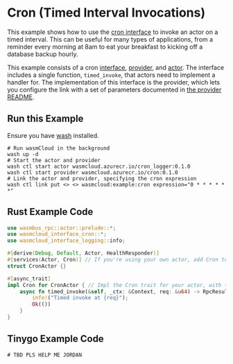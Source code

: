 # Cron (Timed Interval Invocations)

This example shows how to use the [cron interface](./interface/) to invoke an actor on a timed interval. This can be useful for many types of applications, from a reminder every morning at 8am to eat your breakfast to kicking off a database backup hourly.

This example consists of a cron [interface](./interface/), [provider](./provider/), and [actor](./actor/). The interface includes a single function, `timed_invoke`, that actors need to implement a handler for. The implementation of this interface is the provider, which lets you configure the link with a set of parameters documented in [the provider README](./provider/README.md).

## Run this Example

Ensure you have [wash](https://wasmcloud.com/docs/installation) installed.

```shell
# Run wasmCloud in the background
wash up -d
# Start the actor and provider
wash ctl start actor wasmcloud.azurecr.io/cron_logger:0.1.0
wash ctl start provider wasmcloud.azurecr.io/cron:0.1.0
# Link the actor and provider, specifying the cron expression
wash ctl link put <> <> wasmcloud:example:cron expression="0 * * * * * *"
```

## Rust Example Code

```rust
use wasmbus_rpc::actor::prelude::*;
use wasmcloud_interface_cron::*;
use wasmcloud_interface_logging::info;

#[derive(Debug, Default, Actor, HealthResponder)]
#[services(Actor, Cron)] // If you're using your own actor, add Cron to the services list
struct CronActor {}

#[async_trait]
impl Cron for CronActor { // Impl the Cron trait for your actor, with the timed_invoke function
    async fn timed_invoke(&self, _ctx: &Context, req: &u64) -> RpcResult<()> {
        info!("Timed invoke at {req}");
        Ok(())
    }
}
```

## Tinygo Example Code

```go
# TBD PLS HELP ME JORDAN
```
